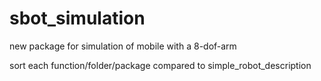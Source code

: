 # sbot_simulation
new package for simulation of mobile with a 8-dof-arm

sort each function/folder/package compared to simple_robot_description
